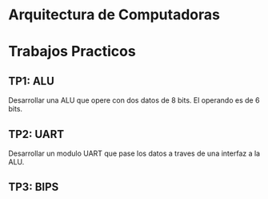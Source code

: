 # Arquitectura de Computadoras
# Trabajos Practicos



## TP1: ALU
Desarrollar una ALU que opere con dos datos de 8 bits. 
El operando es de 6 bits.
## TP2: UART
Desarrollar un modulo UART que pase los datos a traves de una interfaz a la ALU.
## TP3: BIPS


